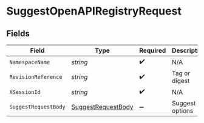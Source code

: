 # SuggestOpenAPIRegistryRequest


## Fields

| Field                                                           | Type                                                            | Required                                                        | Description                                                     |
| --------------------------------------------------------------- | --------------------------------------------------------------- | --------------------------------------------------------------- | --------------------------------------------------------------- |
| `NamespaceName`                                                 | *string*                                                        | :heavy_check_mark:                                              | N/A                                                             |
| `RevisionReference`                                             | *string*                                                        | :heavy_check_mark:                                              | Tag or digest                                                   |
| `XSessionId`                                                    | *string*                                                        | :heavy_check_mark:                                              | N/A                                                             |
| `SuggestRequestBody`                                            | [SuggestRequestBody](../../Models/Shared/SuggestRequestBody.md) | :heavy_minus_sign:                                              | Suggest options                                                 |
